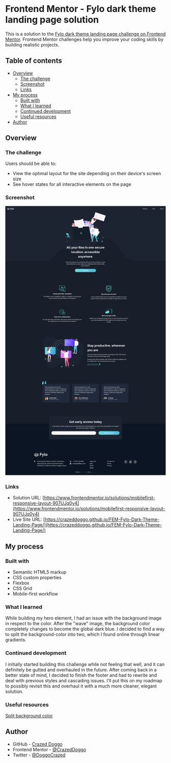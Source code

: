 # Frontend Mentor - Fylo dark theme landing page solution

This is a solution to the [Fylo dark theme landing page challenge on Frontend Mentor](https://www.frontendmentor.io/challenges/fylo-dark-theme-landing-page-5ca5f2d21e82137ec91a50fd). Frontend Mentor challenges help you improve your coding skills by building realistic projects. 

## Table of contents

- [Overview](#overview)
  - [The challenge](#the-challenge)
  - [Screenshot](#screenshot)
  - [Links](#links)
- [My process](#my-process)
  - [Built with](#built-with)
  - [What I learned](#what-i-learned)
  - [Continued development](#continued-development)
  - [Useful resources](#useful-resources)
- [Author](#author)

## Overview

### The challenge

Users should be able to:

- View the optimal layout for the site depending on their device's screen size
- See hover states for all interactive elements on the page

### Screenshot

![](design/finished-site.png)

### Links

- Solution URL: [https://www.frontendmentor.io/solutions/mobilefirst-responsive-layout-907UJq0y4](https://www.frontendmentor.io/solutions/mobilefirst-responsive-layout-907UJq0y4)
- Live Site URL: [https://crazeddoggo.github.io/FEM-Fylo-Dark-Theme-Landing-Page/](https://crazeddoggo.github.io/FEM-Fylo-Dark-Theme-Landing-Page/)

## My process

### Built with

- Semantic HTML5 markup
- CSS custom properties
- Flexbox
- CSS Grid
- Mobile-first workflow

### What I learned

While building my hero element, I had an issue with the background image in respect to the color. After the "wave" image, the background color completely changes to become the global dark blue. I decided to find a way to split the background-color into two, which I found online through linear gradients.

### Continued development

I initially started building this challenge while not feeling that well, and it can definitely be gutted and overhauled in the future. After coming back in a better state of mind, I decided to finish the footer and had to rewrite and deal with previous styles and cascading issues. I'll put this on my roadmap to possibly revisit this and overhaul it with a much more cleaner, elegant solution.

### Useful resources

[Split background color](https://stackoverflow.com/questions/8541081/css-set-a-background-color-which-is-50-of-the-width-of-the-window)

## Author

- GitHub - [Crazed Doggo](https://github.com/CrazedDoggo)
- Frontend Mentor - [@CrazedDoggo](https://www.frontendmentor.io/profile/CrazedDoggo)
- Twitter - [@DoggoCrazed](https://www.twitter.com/DoggoCrazed)
